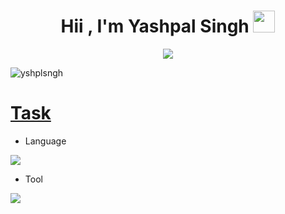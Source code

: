 
<h1 align="center"><b>Hii , I'm Yashpal Singh </b><img src="https://media.giphy.com/media/hvRJCLFzcasrR4ia7z/giphy.gif" width="35"></h1>

  
<p align="center">
  <a href="https://github.com/DenverCoder1/readme-typing-svg"><img src="https://readme-typing-svg.herokuapp.com?font=Time+New+Roman&color=cyan&size=25&center=true&vCenter=true&width=600&height=100&lines=Full-Stack+Developer.;Love+to+learn+new+stuffs...<3"></a>
</p>

<p align="left"> <img src="https://komarev.com/ghpvc/?username=yshplsngh&label=Profile%20views&color=0e75b6&style=flat" alt="yshplsngh" /> </p>
<h1 align="left">
  <a href='https://github.com/yshplsngh/Task'>Task</a>
</h1>

- Language
<p align="left">
  <a href="https://github.com/yshplsngh/Task">
    <img src="https://skillicons.dev/icons?i=react,redux,typescript,javascript,nodejs,express,mongodb,postgresql,prisma,java" />
  </a>
</p>

- Tool
<p align="left">
  <a href="https://github.com/yshplsngh/Task">
    <img src="https://skillicons.dev/icons?i=git,github,postman,docker,webstorm,vscode" />
  </a>
</p>

